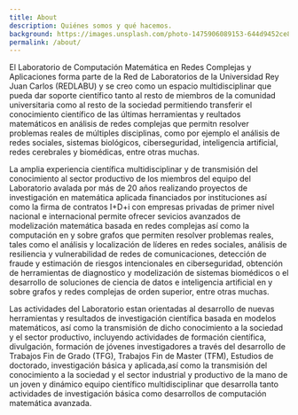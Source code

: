 ```yaml
---
title: About
description: Quiénes somos y qué hacemos.
background: https://images.unsplash.com/photo-1475906089153-644d9452ce87?ixid=MnwxMjA3fDB8MHxwaG90by1wYWdlfHx8fGVufDB8fHx8&auto=format&fit=crop&w=1200&q=80
permalink: /about/
---
```


El Laboratorio de Computación Matemática en Redes Complejas y Aplicaciones forma parte de la Red de Laboratorios de la Universidad Rey Juan Carlos (REDLABU) y se creo como un espacio multidisciplinar que pueda dar soporte científico tanto al resto de miembros de la comunidad universitaria como al resto de la sociedad permitiendo transferir el conocimiento científico de las últimas herramientas y reultados matemáticos en análisis de redes complejas que permitn resolver problemas reales de múltiples disciplinas, como por ejemplo el análisis de redes sociales, sistemas biológicos, ciberseguridad, inteligencia artificial, redes cerebrales y biomédicas, entre otras muchas.

La amplia experiencia científica multidisciplinar y de transmisión del conocimiento al sector productivo de los miembros del equipo del Laboratorio avalada por más de 20 años realizando proyectos de investigación en matemática aplicada financiados por instituciones así como la firma de contratos I+D+i con empresas privadas de primer nivel nacional e internacional permite ofrecer sevicios avanzados de modelización matemática basada en redes complejas así como la computación en y sobre grafos que permiten resolver problemas reales, tales como el análisis y localización de líderes en redes sociales, análisis de resiliencia y vulnerabilidad de redes de comunicaciones, detección de fraude y estimación de riesgos intencionales en ciberseguridad, obtención de herramientas de diagnostico y modelización de sistemas biomédicos o el desarrollo de soluciones de ciencia de datos e inteligencia artificial en y sobre grafos y redes complejas de orden superior, entre otras muchas.

Las actividades del Laboratorio estan orientadas al desarrollo de nuevas herramientas y resultados de investigación científica basada en modelos matemáticos, así como la transmisión de dicho conocimiento a la sociedad y el sector productivo, incluyendo actividades de formación científica, divulgación, formación de jóvenes investigadores a través del desarrollo de Trabajos Fin de Grado (TFG), Trabajos Fin de Master (TFM), Estudios de doctorado, investigación básica y aplicada,así como la transmisión del conocimiento a la sociedad y el sector industrial y productivo de la mano de un joven y dinámico equipo científico multidisciplinar que desarrolla tanto actividades de investigación básica como desarrollos de computación matemática avanzada.
